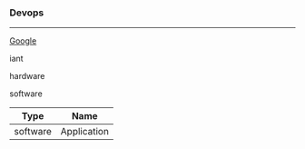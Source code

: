 ### Devops
-----------
[Google](https://www.google.com)

iant

hardware

software

|Type    |  Name |
|--------|-------|
|software|Application|
